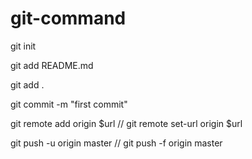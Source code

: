 # git-command
git init


git add README.md

git add .

git commit -m "first commit"

git remote add origin $url // git remote set-url origin $url

git push -u origin master // git push -f origin master

